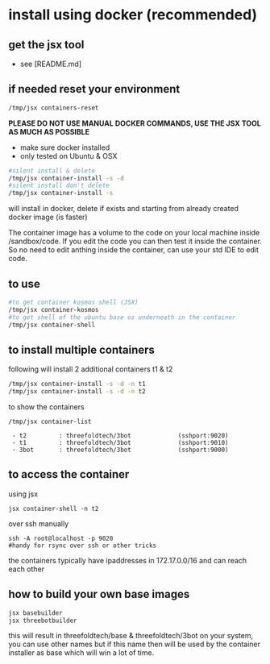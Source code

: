 
# install using docker (recommended)

## get the jsx tool

- see [README.md]

## if needed reset your environment

```bash
/tmp/jsx containers-reset
```


**PLEASE DO NOT USE MANUAL DOCKER COMMANDS, USE THE JSX TOOL AS MUCH AS POSSIBLE**

- make sure docker installed
- only tested on Ubuntu & OSX

```bash
#silent install & delete
/tmp/jsx container-install -s -d
#silent install don't delete
/tmp/jsx container-install -s
```
will install in docker, delete if exists and starting from already created docker image (is faster)

The container image has a volume to the code on your local machine inside /sandbox/code. 
If you edit the code you can then test it inside the container. So no need to edit anthing inside the container, can use your std IDE to edit code.


## to use

```bash
#to get container kosmos shell (JSX)
/tmp/jsx container-kosmos
#to get shell of the ubuntu base os underneath in the container
/tmp/jsx container-shell
``` 

## to install multiple containers

following will install 2 additional containers t1 & t2

```bash
/tmp/jsx container-install -s -d -n t1
/tmp/jsx container-install -s -d -n t2
```

to show the containers

```
/tmp/jsx container-list

 - t2         : threefoldtech/3bot             (sshport:9020)
 - t1         : threefoldtech/3bot             (sshport:9010)
 - 3bot       : threefoldtech/3bot             (sshport:9000)

```

## to access the container 

using jsx

```
jsx container-shell -n t2
```

over ssh manually
```
ssh -A root@localhost -p 9020
#handy for rsync over ssh or other tricks
```

the containers typically have ipaddresses in  172.17.0.0/16 and can reach each other

## how to build your own base images

```bash
jsx basebuilder
jsx threebotbuilder
 ```
 
 this will result in threefoldtech/base & threefoldtech/3bot on your system, you can use other names but if this name then will be used by the container installer as base which will win a lot of time.
